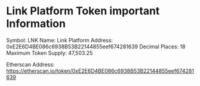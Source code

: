 # Link Platform Token important Information

Symbol: LNK
Name: Link Platform
Address: 0xE2E6D4BE086c6938B53B22144855eef674281639
Decimal Places: 18
Maximum Token Supply: 47,503.25

Etherscan Address: https://etherscan.io/token/0xE2E6D4BE086c6938B53B22144855eef674281639
